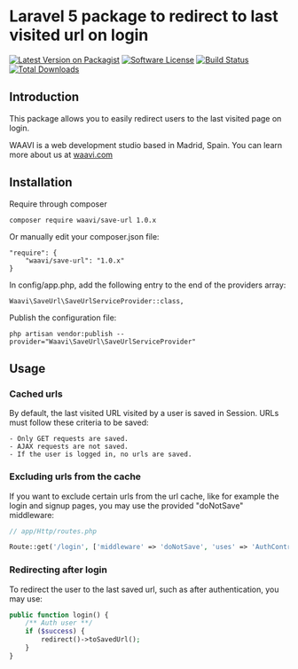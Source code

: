 # Laravel 5 package to redirect to last visited url on login

[![Latest Version on Packagist](https://img.shields.io/packagist/v/waavi/save-url.svg?style=flat-square)](https://packagist.org/packages/waavi/save-url)
[![Software License](https://img.shields.io/badge/license-MIT-brightgreen.svg?style=flat-square)](LICENSE.md)
[![Build Status](https://img.shields.io/travis/Waavi/save-url/master.svg?style=flat-square)](https://travis-ci.org/Waavi/save-url)
[![Total Downloads](https://img.shields.io/packagist/dt/waavi/save-url.svg?style=flat-square)](https://packagist.org/packages/waavi/save-url)

## Introduction

This package allows you to easily redirect users to the last visited page on login.

WAAVI is a web development studio based in Madrid, Spain. You can learn more about us at [waavi.com](http://waavi.com)

## Installation

Require through composer

	composer require waavi/save-url 1.0.x

Or manually edit your composer.json file:

	"require": {
		"waavi/save-url": "1.0.x"
	}

In config/app.php, add the following entry to the end of the providers array:

	Waavi\SaveUrl\SaveUrlServiceProvider::class,

Publish the configuration file:

	php artisan vendor:publish --provider="Waavi\SaveUrl\SaveUrlServiceProvider"

## Usage

### Cached urls
By default, the last visited URL visited by a user is saved in Session. URLs must follow these criteria to be saved:

	- Only GET requests are saved.
	- AJAX requests are not saved.
	- If the user is logged in, no urls are saved.

### Excluding urls from the cache
If you want to exclude certain urls from the url cache, like for example the login and signup pages, you may use the provided "doNotSave" middleware:

```php
// app/Http/routes.php

Route::get('/login', ['middleware' => 'doNotSave', 'uses' => 'AuthController@login']);
```

### Redirecting after login
To redirect the user to the last saved url, such as after authentication, you may use:

```php
public function login() {
	/** Auth user **/
	if ($success) {
		redirect()->toSavedUrl();
	}
}
```